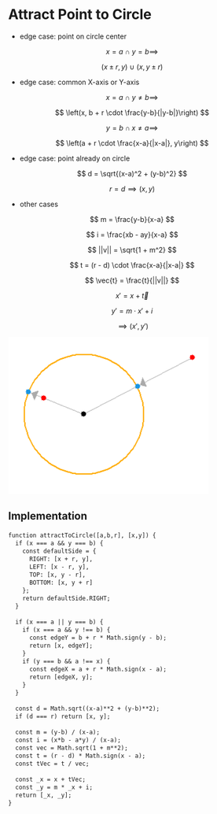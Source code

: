 # Attract Point to Circle

* edge case: point on circle center

$$
x = a \ \cap\  y = b \implies
$$

$$
(x \pm r,y) \ \cup\  (x, y \pm r)
$$

* edge case: common X-axis or Y-axis

$$
x = a \ \cap\  y \neq b \implies
$$

$$
\left(x, b + r \cdot \frac{y-b}{|y-b|}\right)
$$

$$
y=b \cap x \neq a \implies
$$

$$
\left(a + r \cdot \frac{x-a}{|x-a|}, y\right)
$$

* edge case: point already on circle

$$
d = \sqrt{(x-a)^2 + (y-b)^2}
$$

$$
r = d \implies (x, y)
$$

* other cases

$$
m = \frac{y-b}{x-a}
$$

$$
i = \frac{xb - ay}{x-a}
$$

$$
||v|| = \sqrt{1 + m^2}
$$

$$
t = (r - d) \cdot \frac{x-a}{|x-a|}
$$

$$
\vec{t} = \frac{t}{||v||}
$$

$$
x' = x + \vec{t}
$$

$$
y' = m \cdot x' + i
$$

$$
\implies (x', y')
$$

![Attract point to circle](https://github.com/damianc/dev-notes/blob/master/_images/math/attract-point-to-circle.png "Attract point to circle")

## Implementation

```
function attractToCircle([a,b,r], [x,y]) {
  if (x === a && y === b) {
    const defaultSide = {
      RIGHT: [x + r, y],
      LEFT: [x - r, y],
      TOP: [x, y - r],
      BOTTOM: [x, y + r]
    };
    return defaultSide.RIGHT;
  }
  
  if (x === a || y === b) {
    if (x === a && y !== b) {
      const edgeY = b + r * Math.sign(y - b);
      return [x, edgeY];
    }
    if (y === b && a !== x) {
      const edgeX = a + r * Math.sign(x - a);
      return [edgeX, y];
    }
  }
  
  const d = Math.sqrt((x-a)**2 + (y-b)**2);
  if (d === r) return [x, y];

  const m = (y-b) / (x-a);
  const i = (x*b - a*y) / (x-a);
  const vec = Math.sqrt(1 + m**2);
  const t = (r - d) * Math.sign(x - a);
  const tVec = t / vec;

  const _x = x + tVec;
  const _y = m * _x + i;
  return [_x, _y];
}
```